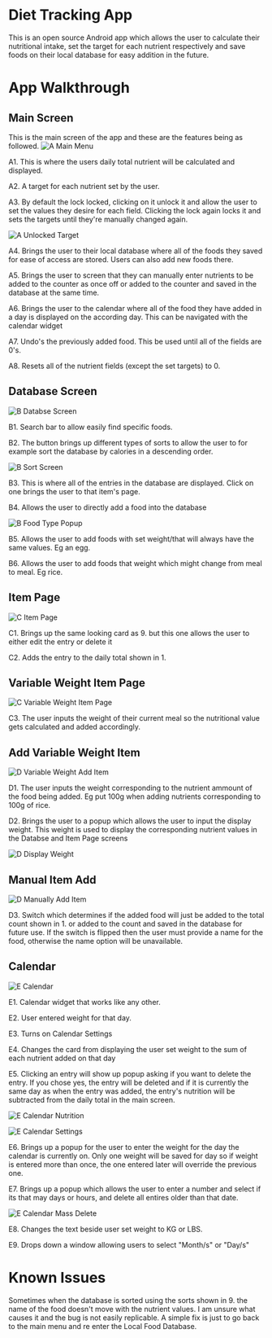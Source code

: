 # Diet Tracking App

This is an open source Android app which allows the user to calculate their nutritional intake, set the target for each nutrient respectively and save foods on their local database for easy addition in the future.   

# App Walkthrough

## Main Screen

This is the main screen of the app and these are the features being as followed. 
![A Main Menu](https://github.com/MichaelWoj/DietTrackingApp/assets/43684434/59daf680-7058-4782-adc2-3d3a5d36493c)


A1. This is where the users daily total nutrient will be calculated and displayed.

A2. A target for each nutrient set by the user.

A3. By default the lock locked, clicking on it unlock it and allow the user to set the values they desire for each field. Clicking the lock again locks it and sets the targets until they're manually changed again. 

![A Unlocked Target](https://github.com/MichaelWoj/DietTrackingApp/assets/43684434/612ab0ca-cc01-4006-8f25-1f5306ba5ff1)

A4. Brings the user to their local database where all of the foods they saved for ease of access are stored. Users can also add new foods there.

A5. Brings the user to screen that they can manually enter nutrients to be added to the counter as once off or added to the counter and saved in the database at the same time.

A6. Brings the user to the calendar where all of the food they have added in a day is displayed on the according day. This can be navigated with the calendar widget

A7. Undo's the previously added food. This be used until all of the fields are 0's.

A8. Resets all of the nutrient fields (except the set targets) to 0.

## Database Screen

![B Databse Screen](https://github.com/MichaelWoj/DietTrackingApp/assets/43684434/80a44ba2-ddae-4716-881b-5ee249e0879a)

B1. Search bar to allow easily find specific foods.

B2. The button brings up different types of sorts to allow the user to for example sort the database by calories in a descending order.

![B Sort Screen](https://github.com/MichaelWoj/DietTrackingApp/assets/43684434/08279c08-1923-4b3f-b34d-46dfc92af1a8)

B3. This is where all of the entries in the database are displayed. Click on one brings the user to that item's page.

B4. Allows the user to directly add a food into the database
    
![B Food Type Popup](https://github.com/MichaelWoj/DietTrackingApp/assets/43684434/aa7322db-6e8d-4447-af3e-bd39106463ac)

B5. Allows the user to add foods with set weight/that will always have the same values. Eg an egg.

B6. Allows the user to add foods that weight which might change from meal to meal. Eg rice.

## Item Page

![C Item Page](https://github.com/MichaelWoj/DietTrackingApp/assets/43684434/1deb70fe-f9ff-4bcf-90e4-0b7a7b639603)

C1. Brings up the same looking card as 9. but this one allows the user to either edit the entry or delete it

C2. Adds the entry to the daily total shown in 1.

## Variable Weight Item Page

![C Variable Weight Item Page](https://github.com/MichaelWoj/DietTrackingApp/assets/43684434/39c13dff-c574-467e-b2cf-a71884e3bc30)

C3. The user inputs the weight of their current meal so the nutritional value gets calculated and added accordingly.

## Add Variable Weight Item

![D Variable Weight Add Item](https://github.com/MichaelWoj/DietTrackingApp/assets/43684434/8057cca6-e9ff-410f-8678-2df34c52f056)

D1. The user inputs the weight corresponding to the nutrient ammount of the food being added. Eg put 100g when adding nutrients corresponding to 100g of rice.

D2. Brings the user to a popup which allows the user to input the display weight. This weight is used to display the corresponding nutrient values in the Databse and Item Page screens

![D Display Weight](https://github.com/MichaelWoj/DietTrackingApp/assets/43684434/2078d134-9313-4d75-abbf-8c714ac963b1)

## Manual Item Add

![D Manually Add Item](https://github.com/MichaelWoj/DietTrackingApp/assets/43684434/617505b8-47ee-4031-b1b5-5e5724e9a48a)

D3. Switch which determines if the added food will just be added to the total count shown in 1. or added to the count and saved in the database for future use. If the switch is flipped then the user must provide a name for the food, otherwise the name option will be unavailable.

## Calendar

![E Calendar](https://github.com/MichaelWoj/DietTrackingApp/assets/43684434/0cdee6bd-8616-4a74-adda-be69cda1644d)

E1. Calendar widget that works like any other.

E2. User entered weight for that day. 

E3. Turns on Calendar Settings

E4. Changes the card from displaying the user set weight to the sum of each nutrient added on that day

E5. Clicking an entry will show up popup asking if you want to delete the entry. If you chose yes, the entry will be deleted and if it is currently the same day as when the entry was added, the entry's nutrition will be subtracted from the daily total in the main screen. 

![E Calendar Nutrition](https://github.com/MichaelWoj/DietTrackingApp/assets/43684434/87efc522-c270-4e46-bf37-0e8905706c69)

![E Calendar Settings](https://github.com/MichaelWoj/DietTrackingApp/assets/43684434/b1cccefa-6612-4096-8c19-1248c88d180f)

E6. Brings up a popup for the user to enter the weight for the day the calendar is currently on. Only one weight will be saved for day so if weight is entered more than once, the one entered later will override the previous one.

E7. Brings up a popup which allows the user to enter a number and select if its that may days or hours, and delete all entires older than that date.

![E Calendar Mass Delete](https://github.com/MichaelWoj/DietTrackingApp/assets/43684434/61aba659-6b8e-4f2c-b7ff-6d6e24c2f55d)

E8. Changes the text beside user set weight to KG or LBS.

E9. Drops down a window allowing users to select "Month/s" or "Day/s"

# Known Issues

Sometimes when the database is sorted using the sorts shown in 9. the name of the food doesn't move with the nutrient values. I am unsure what causes it and the bug is not easily replicable. A simple fix is just to go back to the main menu and re enter the Local Food Database.

